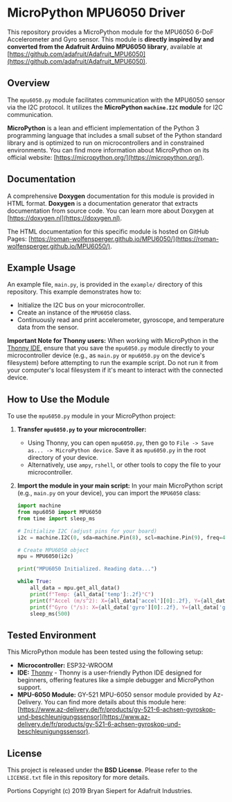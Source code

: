 # MicroPython MPU6050 Driver

This repository provides a MicroPython module for the MPU6050 6-DoF Accelerometer and Gyro sensor. This module is **directly inspired by and converted from the Adafruit Arduino MPU6050 library**, available at [https://github.com/adafruit/Adafruit_MPU6050](https://github.com/adafruit/Adafruit_MPU6050).

## Overview

The `mpu6050.py` module facilitates communication with the MPU6050 sensor via the I2C protocol. It utilizes the **MicroPython `machine.I2C` module** for I2C communication.

**MicroPython** is a lean and efficient implementation of the Python 3 programming language that includes a small subset of the Python standard library and is optimized to run on microcontrollers and in constrained environments. You can find more information about MicroPython on its official website: [https://micropython.org/](https://micropython.org/).

## Documentation

A comprehensive **Doxygen** documentation for this module is provided in HTML format.
**Doxygen** is a documentation generator that extracts documentation from source code. You can learn more about Doxygen at [https://doxygen.nl](https://doxygen.nl).

The HTML documentation for this specific module is hosted on GitHub Pages: [https://roman-wolfensperger.github.io/MPU6050/](https://roman-wolfensperger.github.io/MPU6050/).

## Example Usage

An example file, `main.py`, is provided in the `example/` directory of this repository. This example demonstrates how to:
* Initialize the I2C bus on your microcontroller.
* Create an instance of the `MPU6050` class.
* Continuously read and print accelerometer, gyroscope, and temperature data from the sensor.

**Important Note for Thonny users:** When working with MicroPython in the [Thonny IDE](https://thonny.org/), ensure that you save the `mpu6050.py` module directly to your microcontroller device (e.g., as `main.py` or `mpu6050.py` on the device's filesystem) before attempting to run the example script. Do not run it from your computer's local filesystem if it's meant to interact with the connected device.

## How to Use the Module

To use the `mpu6050.py` module in your MicroPython project:

1.  **Transfer `mpu6050.py` to your microcontroller:**
    * Using Thonny, you can open `mpu6050.py`, then go to `File -> Save as... -> MicroPython device`. Save it as `mpu6050.py` in the root directory of your device.
    * Alternatively, use `ampy`, `rshell`, or other tools to copy the file to your microcontroller.

2.  **Import the module in your main script:**
    In your main MicroPython script (e.g., `main.py` on your device), you can import the `MPU6050` class:

    ```python
    import machine
    from mpu6050 import MPU6050
    from time import sleep_ms

    # Initialize I2C (adjust pins for your board)
    i2c = machine.I2C(0, sda=machine.Pin(8), scl=machine.Pin(9), freq=400000)

    # Create MPU6050 object
    mpu = MPU6050(i2c)

    print("MPU6050 Initialized. Reading data...")

    while True:
        all_data = mpu.get_all_data()
        print(f"Temp: {all_data['temp']:.2f}°C")
        print(f"Accel (m/s^2): X={all_data['accel'][0]:.2f}, Y={all_data['accel'][1]:.2f}, Z={all_data['accel'][2]:.2f}")
        print(f"Gyro (°/s): X={all_data['gyro'][0]:.2f}, Y={all_data['gyro'][1]:.2f}, Z={all_data['gyro'][2]:.2f}")
        sleep_ms(500)
    ```

## Tested Environment

This MicroPython module has been tested using the following setup:
* **Microcontroller:** ESP32-WROOM
* **IDE:** [Thonny](https://thonny.org/) - Thonny is a user-friendly Python IDE designed for beginners, offering features like a simple debugger and MicroPython support.
* **MPU-6050 Module:** GY-521 MPU-6050 sensor module provided by Az-Delivery. You can find more details about this module here: [https://www.az-delivery.de/fr/products/gy-521-6-achsen-gyroskop-und-beschleunigungssensor](https://www.az-delivery.de/fr/products/gy-521-6-achsen-gyroskop-und-beschleunigungssensor).

## License

This project is released under the **BSD License**. Please refer to the `LICENSE.txt` file in this repository for more details.

Portions Copyright (c) 2019 Bryan Siepert for Adafruit Industries.
